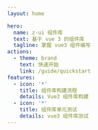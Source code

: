 ```yaml
---
layout: home

hero:
  name: z-ui 组件库
  text: 基于 vue 3 的组件库
  tagline: 掌握 vue3 组件编写
actions:
  - theme: brand
    text: 快速开始
    link: /guide/quickstart
features:
  - icon: '*'
    title: 组件库构建流程
    details: Vue3 组件库构建
  - icon: '*'
    title: 组件库单元测试
    details: vue3 组件库测试
---
```

